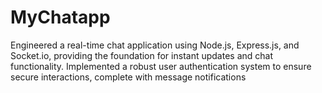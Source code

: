 # MyChatapp
Engineered a real-time chat application using Node.js, Express.js, and Socket.io, providing the foundation for instant updates and chat functionality. Implemented a robust user authentication system to ensure secure interactions, complete with message notifications
